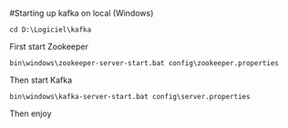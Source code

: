 #Starting up kafka on local (Windows)

```
cd D:\Logiciel\kafka
```

First start Zookeeper

```
bin\windows\zookeeper-server-start.bat config\zookeeper.properties
```

Then start Kafka

```
bin\windows\kafka-server-start.bat config\server.properties
```

Then enjoy